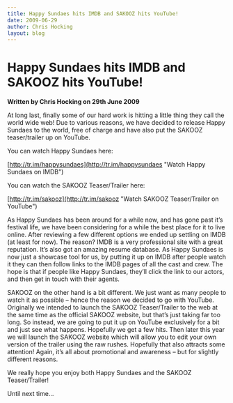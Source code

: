 ```yaml
---
title: Happy Sundaes hits IMDB and SAKOOZ hits YouTube!
date: 2009-06-29
author: Chris Hocking
layout: blog
---
```

# Happy Sundaes hits IMDB and SAKOOZ hits YouTube!

**Written by Chris Hocking on 29th June 2009**

At long last, finally some of our hard work is hitting a little thing they call the world wide web! Due to various reasons, we have decided to release Happy Sundaes to the world, free of charge and have also put the SAKOOZ teaser/trailer up on YouTube.

You can watch Happy Sundaes here:

[http://tr.im/happysundaes](http://tr.im/happysundaes "Watch Happy Sundaes on IMDB")

You can watch the SAKOOZ Teaser/Trailer here:

[http://tr.im/sakooz](http://tr.im/sakooz "Watch SAKOOZ Teaser/Trailer on YouTube")

As Happy Sundaes has been around for a while now, and has gone past it’s festival life, we have been considering for a while the best place for it to live online. After reviewing a few different options we ended up settling on IMDB (at least for now). The reason? IMDB is a very professional site with a great reputation. It’s also got an amazing resume database. As Happy Sundaes is now just a showcase tool for us, by putting it up on IMDB after people watch it they can then follow links to the IMDB pages of all the cast and crew. The hope is that if people like Happy Sundaes, they’ll click the link to our actors, and then get in touch with their agents.

SAKOOZ on the other hand is a bit different. We just want as many people to watch it as possible – hence the reason we decided to go with YouTube. Originally we intended to launch the SAKOOZ Teaser/Trailer to the web at the same time as the official SAKOOZ website, but that’s just taking far too long. So instead, we are going to put it up on YouTube exclusively for a bit and just see what happens. Hopefully we get a few hits. Then later this year we will launch the SAKOOZ website which will allow you to edit your own version of the trailer using the raw rushes. Hopefully that also attracts some attention! Again, it’s all about promotional and awareness – but for slightly different reasons.

We really hope you enjoy both Happy Sundaes and the SAKOOZ Teaser/Trailer!

Until next time…